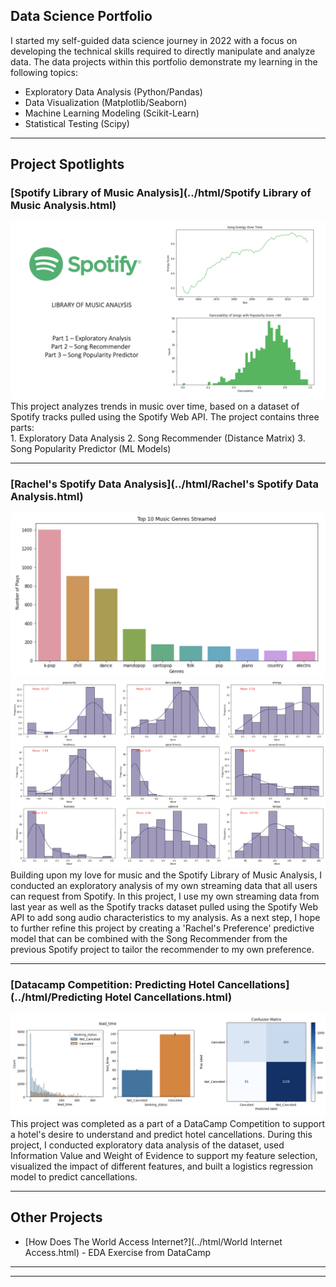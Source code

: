 ## Data Science Portfolio

I started my self-guided data science journey in 2022 with a focus on developing the technical skills required to directly manipulate and analyze data. The data projects within this portfolio demonstrate my learning in the following topics: 

- Exploratory Data Analysis (Python/Pandas)
- Data Visualization (Matplotlib/Seaborn)
- Machine Learning Modeling (Scikit-Learn)
- Statistical Testing (Scipy)
  
---

## Project Spotlights

### [Spotify Library of Music Analysis](../html/Spotify Library of Music Analysis.html)
<img src="images/Spotify Analysis.png?raw=true"/>
This project analyzes trends in music over time, based on a dataset of Spotify tracks pulled using the Spotify Web API. The project contains three parts: <br>
1. Exploratory Data Analysis
2. Song Recommender (Distance Matrix)
3. Song Popularity Predictor (ML Models) 

---
### [Rachel's Spotify Data Analysis](../html/Rachel's Spotify Data Analysis.html)
<img src="images/Spotify Top 10 Genres.png?raw=true"/>
<img src="images/Rachel's Spotify Audio Chars.png?raw=true"/>
Building upon my love for music and the Spotify Library of Music Analysis, I conducted an exploratory analysis of my own streaming data that all users can request from Spotify. In this project, I use my own streaming data from last year as well as the Spotify tracks dataset pulled using the Spotify Web API to add song audio characteristics to my analysis. As a next step, I hope to further refine this project by creating a 'Rachel's Preference' predictive model that can be combined with the Song Recommender from the previous Spotify project to tailor the recommender to my own preference. 

---
### [Datacamp Competition: Predicting Hotel Cancellations](../html/Predicting Hotel Cancellations.html)
<img src="images/Hotel Cancellations.png?raw=true"/>
This project was completed as a part of a DataCamp Competition to support a hotel's desire to understand and predict hotel cancellations. During this project, I conducted exploratory data analysis of the dataset, used Information Value and Weight of Evidence to support my feature selection, visualized the impact of different features, and built a logistics regression model to predict cancellations. 

---

## Other Projects

- [How Does The World Access Internet?](../html/World Internet Access.html) - EDA Exercise from DataCamp

---




---

